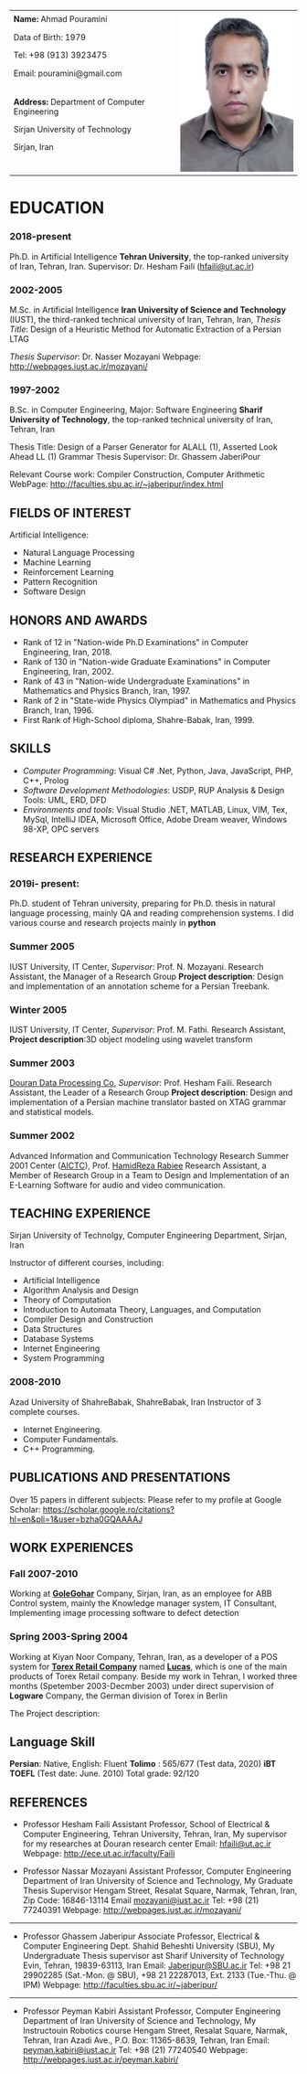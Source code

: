 <table>
 <tr>
  <td>
  <strong>Name:</strong> Ahmad Pouramini
  </td>
  <td rowspan="5">
   <img src="https://github.com/puraminy/resume/raw/master/Ax.jpg" height=280 width=250 />
  </td>
 </tr>
 <tr>
  <td>
Data of Birth: 1979
   </td>
 </tr>
  <tr>
  <td>
Tel: +98 (913) 3923475
   </td>
 </tr>
  <tr>
  <td>
Email: pouramini@gmail.com  
   </td>
 </tr>
 <tr>
  <td>
   <strong>Address:</strong> Department of Computer Engineering
   
Sirjan University of Technology

Sirjan, Iran
  </td>
 </tr>
  
 </tr>
  </table>


# EDUCATION
### 2018-present
Ph.D. in Artificial Intelligence 
**Tehran University**, the top-ranked university of Iran, Tehran, Iran. 
Supervisor: Dr. Hesham Faili (hfaili@ut.ac.ir)

### 2002-2005
M.Sc. in Artificial Intelligence
**Iran University of Science and Technology** (IUST), the third-ranked technical university of Iran, Tehran, Iran,
*Thesis Title*: Design of a Heuristic Method for Automatic Extraction of a Persian LTAG

*Thesis Supervisor*: Dr. Nasser Mozayani
Webpage: http://webpages.iust.ac.ir/mozayani/

### 1997-2002
B.Sc. in Computer Engineering, Major: Software Engineering
**Sharif University of Technology**, the top-ranked technical university of Iran, Tehran, Iran

Thesis Title: Design of a Parser Generator for ALALL (1), Asserted Look Ahead LL (1) Grammar
Thesis Supervisor: Dr. Ghassem JaberiPour

Relevant Course work: Compiler Construction, Computer Arithmetic WebPage: http://faculties.sbu.ac.ir/~jaberipur/index.html

## FIELDS OF INTEREST
Artificial Intelligence:

 - Natural Language Processing
 - Machine Learning
 - Reinforcement Learning
 - Pattern Recognition
 - Software Design 

## HONORS AND AWARDS 

- Rank of 12 in "Nation-wide Ph.D Examinations" in Computer Engineering, Iran, 2018.
- Rank of 130 in "Nation-wide Graduate Examinations" in Computer Engineering, Iran, 2002.
- Rank of 43 in "Nation-wide Undergraduate Examinations" in Mathematics and Physics Branch, Iran, 1997.
- Rank of 2 in "State-wide Physics Olympiad" in Mathematics and Physics Branch, Iran, 1996.
- First Rank of High-School diploma, Shahre-Babak, Iran, 1999.

## SKILLS 

- *Computer Programming*: Visual C# .Net, Python, Java, JavaScript, PHP, C++, Prolog
- *Software Development Methodologies*: USDP, RUP Analysis & Design Tools: UML, ERD, DFD
- *Environments and tools*: Visual Studio .NET, MATLAB, Linux, VIM, Tex, MySql, IntelliJ IDEA, Microsoft Office, Adobe Dream weaver,  Windows 98-XP, OPC servers


## RESEARCH EXPERIENCE

### 2019i- present:
 Ph.D. student of Tehran university, preparing for Ph.D. thesis in natural language processing, mainly QA and reading comprehension systems. I did various course and research projects mainly in **python**

### Summer 2005
IUST University, IT Center, *Supervisor*: Prof. N. Mozayani.
Research Assistant, the Manager of a Research Group 
**Project description**: Design and implementation of an annotation scheme for a Persian Treebank.

### Winter 2005
IUST University, IT Center, *Supervisor*: Prof. M. Fathi.
Research Assistant,
**Project description**:3D object modeling using wavelet transform

### Summer 2003

[Douran Data Processing Co](http://douran.com), *Supervisor*: Prof. Hesham Faili. 
Research Assistant, the Leader of a Research Group 
**Project description**: Design and implementation of a Persian machine translator basted on XTAG grammar and statistical models.

### Summer 2002

Advanced Information and Communication Technology Research Summer 2001 Center ([AICTC](http://www.aictc.ir)), Prof. [HamidReza Rabiee](http://sharif.ir/~rabiee/)
Research Assistant, a Member of Research Group in a Team to  Design and Implementation of an E-Learning Software for audio and  video communication.   


## TEACHING EXPERIENCE

Sirjan University of Technolgy, Computer Engineering Department, Sirjan, Iran

Instructor of different courses, including:

- Artificial Intelligence
- Algorithm Analysis and Design
- Theory of Computation
- Introduction to Automata Theory, Languages, and Computation
- Compiler Design and Construction
- Data Structures
- Database Systems
- Internet Engineering
- System Programming

### 2008-2010
Azad University of ShahreBabak, ShahreBabak, Iran
Instructor of 3 complete courses.

- Internet Engineering.
- Computer Fundamentals.
- C++ Programming.

## PUBLICATIONS AND PRESENTATIONS
Over 15 papers in different subjects:
Please refer to my profile at Google Scholar: https://scholar.google.ro/citations?hl=en&pli=1&user=bzha0GQAAAAJ


## WORK EXPERIENCES

### Fall 2007-2010

Working at **[GoleGohar](http://www.geg.ir/)** Company, Sirjan, Iran, as an employee for ABB Control system, mainly the Knowledge manager system, IT Consultant, Implementing image processing software to defect detection

### Spring 2003-Spring 2004

Working at Kiyan Noor Company, Tehran, Iran, as a developer of a POS system for **[Torex Retail Company](http://torex.com)** named **[Lucas](http://www.torex.com/global/retail/productsservices/solutions/lucaspos)**, which is one of the main products of Torex Retail company. Beside my work in Tehran, I worked three months (Spetember 2003-Decmber 2003) under direct supervision of **Logware** Company, the German division of Torex in Berlin

The Project description: 

## Language Skill

**Persian**: Native, English: Fluent
**Tolimo** : 565/677 (Test data, 2020)
**iBT TOEFL** (Test date: June. 2010)
Total grade: 92/120 


## REFERENCES

* Professor Hesham Faili
Assistant Professor, School of Electrical & Computer Engineering, Tehran University, Tehran, Iran, My supervisor for my researches at Douran research center
Email: hfaili@ut.ac.ir
Webpage: http://ece.ut.ac.ir/faculty/Faili

* Professor Nassar Mozayani
Assistant Professor, Computer Engineering Department of Iran University of Science and Technology, My Graduate Thesis Supervisor
Hengam Street, Resalat Square, Narmak, Tehran, Iran, Zip Code: 16846-13114
Email mozayani@iust.ac.ir	Tel: +98 (21) 77240391
Webpage: http://webpages.iust.ac.ir/mozayani/

<hr>

* Professor Ghassem Jaberipur
Associate Professor, Electrical & Computer Engineering Dept. Shahid Beheshti University (SBU), My Undergraduate Thesis supervisor ast Sharif University of Technology Evin, Tehran, 19839-63113, Iran
Email: Jaberipur@SBU.ac.ir Tel: +98 21 29902285 (Sat.-Mon. @ SBU), +98 21 22287013, Ext. 2133 (Tue.-Thu. @ IPM) Webpage: http://faculties.sbu.ac.ir/~jaberipur/

<hr>

* Professor Peyman Kabiri
Assistant Professor, Computer Engineering Department of Iran University of Science and Technology, My Instructouin Robotics course Hengam Street, Resalat Square, Narmak, Tehran, Iran
Azadi Ave., P.O. Box: 11365-8639, Tehran, Iran
Email: peyman.kabiri@iust.ac.ir	Tel: +98 (21) 77240540
Webpage: http://webpages.iust.ac.ir/peyman.kabiri/
